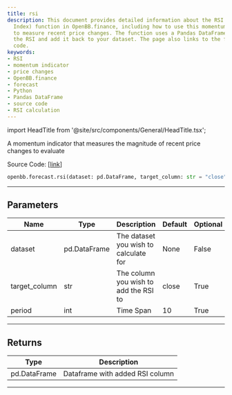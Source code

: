 ```yaml
---
title: rsi
description: This document provides detailed information about the RSI (Relative Strength
  Index) function in OpenBB.finance, including how to use this momentum indicator
  to measure recent price changes. The function uses a Pandas DataFrame to calculate
  the RSI and add it back to your dataset. The page also links to the function's source
  code.
keywords:
- RSI
- momentum indicator
- price changes
- OpenBB.finance
- forecast
- Python
- Pandas DataFrame
- source code
- RSI calculation
---
```


import HeadTitle from '@site/src/components/General/HeadTitle.tsx';

<HeadTitle title="rsi - Forecast - Reference | OpenBB SDK Docs" />

A momentum indicator that measures the magnitude of recent price changes to evaluate

Source Code: [[link](https://github.com/OpenBB-finance/OpenBBTerminal/tree/main/openbb_terminal/forecast/forecast_model.py#L237)]

```python
openbb.forecast.rsi(dataset: pd.DataFrame, target_column: str = "close", period: int = 10)
```

---

## Parameters

| Name | Type | Description | Default | Optional |
| ---- | ---- | ----------- | ------- | -------- |
| dataset | pd.DataFrame | The dataset you wish to calculate for | None | False |
| target_column | str | The column you wish to add the RSI to | close | True |
| period | int | Time Span | 10 | True |


---

## Returns

| Type | Description |
| ---- | ----------- |
| pd.DataFrame | Dataframe with added RSI column |
---
